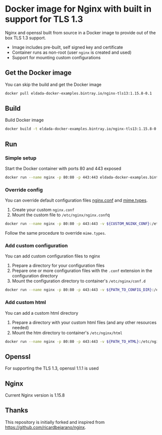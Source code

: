 # Docker image for Nginx with built in support for TLS 1.3
Nginx and openssl built from source in a Docker image to provide out of the box TLS 1.3 support.

* Image includes pre-built, self signed key and certificate
* Container runs as non-root (user `nginx` is created and used)
* Support for mounting custom configurations

## Get the Docker image
You can skip the build and get the Docker image
```bash
docker pull eldada-docker-examples.bintray.io/nginx-tls13:1.15.8-0.1
```

## Build
Build Docker image
```bash
docker build -t eldada-docker-examples.bintray.io/nginx-tls13:1.15.8-0.1 .
```

## Run
### Simple setup
Start the Docker container with ports 80 and 443 exposed
```bash
docker run --name nginx -p 80:80 -p 443:443 eldada-docker-examples.bintray.io/nginx-tls13:1.15.8-0.1
```

### Override config
You can override default configuration files [nginx.conf](conf/nginx.conf) and [mime.types](conf/mime.types).
1. Create your custom `nginx.conf`
2. Mount the custom file to `/etc/nginx/nginx.conf`q
```bash
docker run --name nginx -p 80:80 -p 443:443 -v ${CUSTOM_NGINX_CONF}:/etc/nginx/nginx.conf eldada-docker-examples.bintray.io/nginx-tls13:1.15.8-0.1
```
Follow the same procedure to override `mime.types`.

### Add custom configuration
You can add custom configuration files to nginx
1. Prepare a directory for your configuration files
2. Prepare one or more configuration files with the `.conf` extension in the configuration directory
3. Mount the configuration directory to container's `/etc/nginx/conf.d`
```bash
docker run --name nginx -p 80:80 -p 443:443 -v ${PATH_TO_CONFIG_DIR}:/etc/nginx/conf.d eldada-docker-examples.bintray.io/nginx-tls13:1.15.8-0.1
```

### Add custom html
You can add a custom html directory
1. Prepare a directory with your custom html files (and any other resources needed)
2. Mount the htm directory to container's `/etc/nginx/html`
```bash
docker run --name nginx -p 80:80 -p 443:443 -v ${PATH_TO_HTML}:/etc/nginx/html eldada-docker-examples.bintray.io/nginx-tls13:1.15.8-0.1
```

## Openssl
For supporting the TLS 1.3, openssl 1.1.1 is used

## Nginx
Current Nginx version is 1.15.8

## Thanks
This repository is initially forked and inspired from https://github.com/ricardbejarano/nginx.

